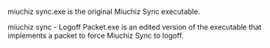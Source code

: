 miuchiz sync.exe is the original Miuchiz Sync executable.

miuchiz sync - Logoff Packet.exe is an edited version of the executable that implements a packet to force Miuchiz Sync to logoff.
